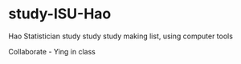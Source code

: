 # study-ISU-Hao
Hao
Statistician
study study study
making list, using computer tools 




Collaborate -  Ying in class 
